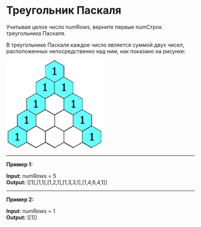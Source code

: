 # Треугольник Паскаля

Учитывая целое число numRows, верните первые numСтрок треугольника Паскаля.

В треугольнике Паскаля каждое число является суммой двух чисел, расположенных непосредственно над ним, как показано на рисунке:

![alt text](./PascalTriangleAnimated2.gif)

<hr />

**Пример 1:**

**Input**: numRows = 5
<br/>
**Output:** [[1],[1,1],[1,2,1],[1,3,3,1],[1,4,6,4,1]]

<hr />

**Пример 2:**

**Input**: numRows = 1
<br/>
**Output:** [[1]]
